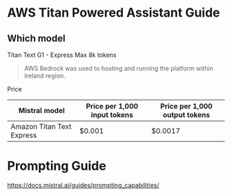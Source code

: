 # AWS Titan Powered Assistant Guide

## Which model

Titan Text G1 - Express
Max 8k tokens

> AWS Bedrock was used to hosting and running the platform within Ireland region.

Price

| Mistral model            | Price per 1,000 input tokens | Price per 1,000 output tokens |
|--------------------------|------------------------------|-------------------------------|
|Amazon Titan Text Express | $0.001                       | $0.0017                       |


# Prompting Guide

https://docs.mistral.ai/guides/prompting_capabilities/
